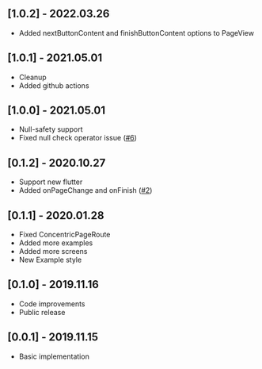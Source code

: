 ## [1.0.2] - 2022.03.26

* Added nextButtonContent and finishButtonContent options to PageView

## [1.0.1] - 2021.05.01

* Cleanup
* Added github actions

## [1.0.0] - 2021.05.01

* Null-safety support
* Fixed null check operator issue ([#6](https://github.com/tiamo/flutter-concentric-transition/pull/6))

## [0.1.2] - 2020.10.27

* Support new flutter
* Added onPageChange and onFinish ([#2](https://github.com/tiamo/flutter-concentric-transition/pull/2))

## [0.1.1] - 2020.01.28

* Fixed ConcentricPageRoute
* Added more examples
* Added more screens
* New Example style

## [0.1.0] - 2019.11.16

* Code improvements
* Public release

## [0.0.1] - 2019.11.15

* Basic implementation
